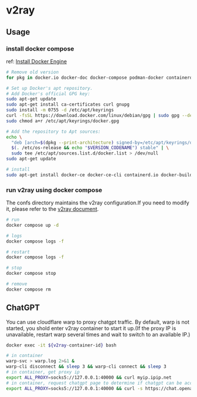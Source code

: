 # v2ray

## Usage

### install docker compose

ref: [Install Docker Engine](https://docs.docker.com/engine/install/)

``` bash
# Remove old version
for pkg in docker.io docker-doc docker-compose podman-docker containerd runc; do sudo apt-get remove $pkg; done

# Set up Docker's apt repository.
# Add Docker's official GPG key:
sudo apt-get update
sudo apt-get install ca-certificates curl gnupg
sudo install -m 0755 -d /etc/apt/keyrings
curl -fsSL https://download.docker.com/linux/debian/gpg | sudo gpg --dearmor -o /etc/apt/keyrings/docker.gpg
sudo chmod a+r /etc/apt/keyrings/docker.gpg

# Add the repository to Apt sources:
echo \
  "deb [arch=$(dpkg --print-architecture) signed-by=/etc/apt/keyrings/docker.gpg] https://download.docker.com/linux/debian \
  $(. /etc/os-release && echo "$VERSION_CODENAME") stable" | \
  sudo tee /etc/apt/sources.list.d/docker.list > /dev/null
sudo apt-get update

# install
sudo apt-get install docker-ce docker-ce-cli containerd.io docker-buildx-plugin docker-compose-plugin

```

### run v2ray using docker compose

The confs directory maintains the v2ray configuration.If you need to modify it, please refer to the [v2ray document](https://www.v2fly.org/v5/config/overview.html).

``` bash
# run
docker compose up -d

# logs
docker compose logs -f

# restart
docker compose logs -f

# stop
docker compose stop

# remove
docker compose rm
```

## ChatGPT

You can use cloudflare warp to proxy chatgpt traffic. By default, warp is not started, you shold enter v2ray container to start it up.(If the proxy IP is unavailable, restart warp several times and wait to switch to an available IP.)

``` bash
docker exec -it ${v2ray-container-id} bash

# in container
warp-svc > warp.log 2>&1 &
warp-cli disconnect && sleep 3 && warp-cli connect && sleep 3
# in container, get proxy ip
export ALL_PROXY=socks5://127.0.0.1:40000 && curl myip.ipip.net
# in container, request chatgpt page to determine if chatgpt can be accessed
export ALL_PROXY=socks5://127.0.0.1:40000 && curl -s https://chat.openai.com/ -I | grep "text/plain"
```
